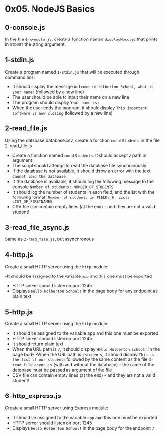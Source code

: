 # 0x05. NodeJS Basics

## 0-console.js

In the file `0-console.js`, create a function named `displayMessage` that prints in `STDOUT` the string argument.

## 1-stdin.js

Create a program named `1-stdin.js` that will be executed through command line:

- It should display the message `Welcome to Holberton School, what is your name?` (followed by a new line)
- The user should be able to input their name on a new line
- The program should display `Your name is:`
- When the user ends the program, it should display `This important software is now closing` (followed by a new line)

## 2-read_file.js

Using the database database.csv, create a function `countStudents` in the file 2-read_file.js

- Create a function named `countStudents`. It should accept a path in argument
- The script should attempt to read the database file synchronously
- If the database is not available, it should throw an error with the text `Cannot load the database`
- If the database is available, it should log the following message to the console `Number of students: NUMBER_OF_STUDENTS`
- It should log the number of students in each field, and the list with the following format: `Number of students in FIELD: 6. List: LIST_OF_FIRSTNAMES`
- CSV file can contain empty lines (at the end) - and they are not a valid student!

## 3-read_file_async.js

Same as `2-read_file.js`, but asynchronous

## 4-http.js

Create a small HTTP server using the `http` module:

-It should be assigned to the variable `app` and this one must be exported

- HTTP server should listen on port 1245
- Displays `Hello Holberton School!` in the page body for any endpoint as plain text

## 5-http.js

Create a small HTTP server using the `http` module:

- It should be assigned to the variable app and this one must be exported
- HTTP server should listen on port 1245
- It should return plain text
- When the URL path is `/`, it should display `Hello Holberton School!` in the page body
  -When the URL path is `/students`, it should display `This is the list of our students` followed by the same content as the file `3-read_file_async.js` (with and without the database) - the name of the database must be passed as argument of the file
- CSV file can contain empty lines (at the end) - and they are not a valid student!

## 6-http_express.js

Create a small HTTP server using Express module:

- It should be assigned to the variable `app` and this one must be exported
- HTTP server should listen on port 1245
- Displays `Hello Holberton School!` in the page body for the endpoint `/`
